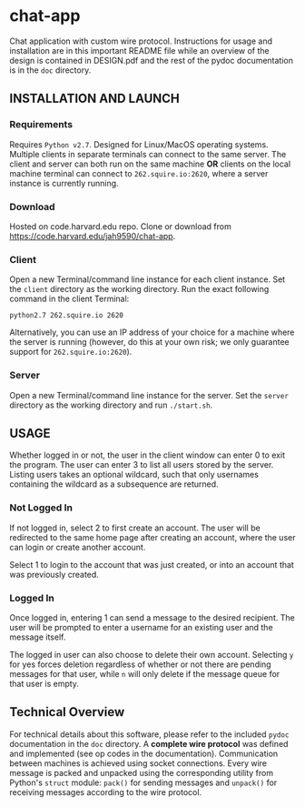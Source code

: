 # chat-app

Chat application with custom wire protocol. Instructions for usage and installation are in this important README file while an overview of the design is contained in DESIGN.pdf and the rest of the pydoc documentation is in the `doc` directory.

## INSTALLATION AND LAUNCH

### Requirements

Requires `Python v2.7`. Designed for Linux/MacOS operating systems. Multiple clients in separate terminals can connect to the same server. The client and server can both run on the same machine **OR** clients on the local machine terminal can connect to `262.squire.io:2620`, where a server instance is currently running.

### Download

Hosted on code.harvard.edu repo. Clone or download from https://code.harvard.edu/jah9590/chat-app.

### Client

Open a new Terminal/command line instance for each client instance. Set the `client` directory as the working directory. Run the exact following command in the client Terminal:
```
python2.7 262.squire.io 2620
```
Alternatively, you can use an IP address of your choice for a machine where the server is running (however, do this at your own risk; we only guarantee support for `262.squire.io:2620`).

### Server

Open a new Terminal/command line instance for the server. Set the `server` directory as the working directory and run `./start.sh`.

## USAGE

Whether logged in or not, the user in the client window can enter 0 to exit the program. The user can enter 3 to list all users stored by the server. Listing users takes an optional wildcard, such that only usernames containing the wildcard as a subsequence are returned.

### Not Logged In

If not logged in, select 2 to first create an account. The user will be redirected to the same home page after creating an account, where the user can login or create another account.

Select 1 to login to the account that was just created, or into an account that was previously created.

### Logged In

Once logged in, entering 1 can send a message to the desired recipient. The user will be prompted to enter a username for an existing user and the message itself.

The logged in user can also choose to delete their own account. Selecting `y` for yes forces deletion regardless of whether or not there are pending messages for that user, while `n` will only delete if the message queue for that user is empty.

## Technical Overview

For technical details about this software, please refer to the included `pydoc` documentation in the `doc` directory. A **complete wire protocol** was defined and implemented (see op codes in the documentation). Communication between machines is achieved using socket connections. Every wire message is packed and unpacked using the corresponding utility from Python's `struct` module: `pack()` for sending messages and `unpack()` for receiving messages according to the wire protocol.
